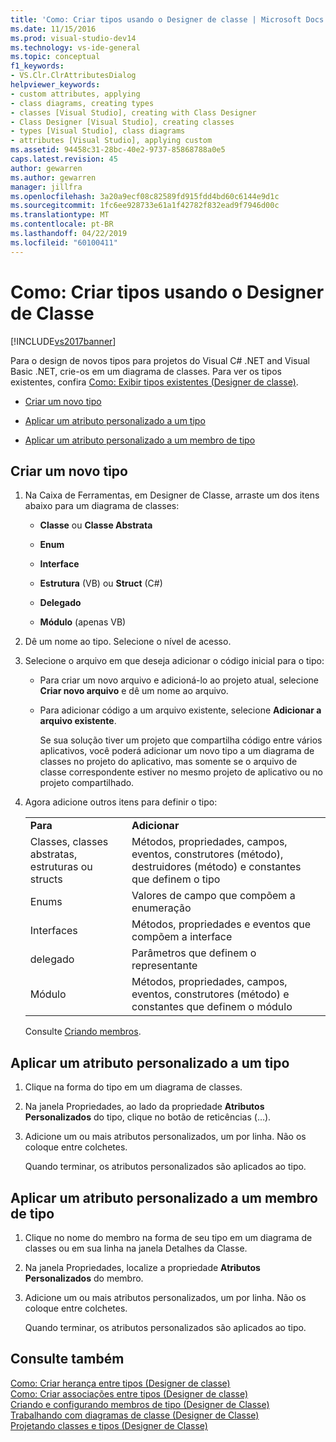 ```yaml
---
title: 'Como: Criar tipos usando o Designer de classe | Microsoft Docs'
ms.date: 11/15/2016
ms.prod: visual-studio-dev14
ms.technology: vs-ide-general
ms.topic: conceptual
f1_keywords:
- VS.Clr.ClrAttributesDialog
helpviewer_keywords:
- custom attributes, applying
- class diagrams, creating types
- classes [Visual Studio], creating with Class Designer
- Class Designer [Visual Studio], creating classes
- types [Visual Studio], class diagrams
- attributes [Visual Studio], applying custom
ms.assetid: 94458c31-28bc-40e2-9737-85868788a0e5
caps.latest.revision: 45
author: gewarren
ms.author: gewarren
manager: jillfra
ms.openlocfilehash: 3a20a9ecf08c82589fd915fdd4bd60c6144e9d1c
ms.sourcegitcommit: 1fc6ee928733e61a1f42782f832ead9f7946d00c
ms.translationtype: MT
ms.contentlocale: pt-BR
ms.lasthandoff: 04/22/2019
ms.locfileid: "60100411"
---
```

# <a name="how-to-create-types-by-using-class-designer"></a>Como: Criar tipos usando o Designer de Classe
[!INCLUDE[vs2017banner](../includes/vs2017banner.md)]

Para o design de novos tipos para projetos do Visual C# .NET and Visual Basic .NET, crie-os em um diagrama de classes. Para ver os tipos existentes, confira [Como: Exibir tipos existentes (Designer de classe)](../ide/how-to-view-existing-types-class-designer.md).  
  
- [Criar um novo tipo](#CreateType)  
  
- [Aplicar um atributo personalizado a um tipo](#CustAttributeType)  
  
- [Aplicar um atributo personalizado a um membro de tipo](#CustAttributeMember)  
  
## <a name="CreateType"></a> Criar um novo tipo  
  
1. Na Caixa de Ferramentas, em Designer de Classe, arraste um dos itens abaixo para um diagrama de classes:  
  
    - **Classe** ou **Classe Abstrata**  
  
    - **Enum**  
  
    - **Interface**  
  
    - **Estrutura** (VB) ou **Struct** (C#)  
  
    - **Delegado**  
  
    - **Módulo** (apenas VB)  
  
2. Dê um nome ao tipo. Selecione o nível de acesso.  
  
3. Selecione o arquivo em que deseja adicionar o código inicial para o tipo:  
  
    - Para criar um novo arquivo e adicioná-lo ao projeto atual, selecione **Criar novo arquivo** e dê um nome ao arquivo.  
  
    - Para adicionar código a um arquivo existente, selecione **Adicionar a arquivo existente**.  
  
         Se sua solução tiver um projeto que compartilha código entre vários aplicativos, você poderá adicionar um novo tipo a um diagrama de classes no projeto do aplicativo, mas somente se o arquivo de classe correspondente estiver no mesmo projeto de aplicativo ou no projeto compartilhado.  
  
4. Agora adicione outros itens para definir o tipo:  
  
    |||  
    |-|-|  
    |**Para**|**Adicionar**|  
    |Classes, classes abstratas, estruturas ou structs|Métodos, propriedades, campos, eventos, construtores (método), destruidores (método) e constantes que definem o tipo|  
    |Enums|Valores de campo que compõem a enumeração|  
    |Interfaces|Métodos, propriedades e eventos que compõem a interface|  
    |delegado|Parâmetros que definem o representante|  
    |Módulo|Métodos, propriedades, campos, eventos, construtores (método) e constantes que definem o módulo|  
  
     Consulte [Criando membros](../ide/creating-and-configuring-type-members-class-designer.md#CreateMembers).  
  
## <a name="CustAttributeType"></a> Aplicar um atributo personalizado a um tipo  
  
1. Clique na forma do tipo em um diagrama de classes.  
  
2. Na janela Propriedades, ao lado da propriedade **Atributos Personalizados** do tipo, clique no botão de reticências (…).  
  
3. Adicione um ou mais atributos personalizados, um por linha. Não os coloque entre colchetes.  
  
     Quando terminar, os atributos personalizados são aplicados ao tipo.  
  
## <a name="CustAttributeMember"></a> Aplicar um atributo personalizado a um membro de tipo  
  
1. Clique no nome do membro na forma de seu tipo em um diagrama de classes ou em sua linha na janela Detalhes da Classe.  
  
2. Na janela Propriedades, localize a propriedade **Atributos Personalizados** do membro.  
  
3. Adicione um ou mais atributos personalizados, um por linha. Não os coloque entre colchetes.  
  
     Quando terminar, os atributos personalizados são aplicados ao tipo.  
  
## <a name="see-also"></a>Consulte também  
 [Como: Criar herança entre tipos (Designer de classe)](../ide/how-to-create-inheritance-between-types-class-designer.md)   
 [Como: Criar associações entre tipos (Designer de classe)](../ide/how-to-create-associations-between-types-class-designer.md)   
 [Criando e configurando membros de tipo (Designer de Classe)](../ide/creating-and-configuring-type-members-class-designer.md)   
 [Trabalhando com diagramas de classe (Designer de Classe)](../ide/working-with-class-diagrams-class-designer.md)   
 [Projetando classes e tipos (Designer de Classe)](../ide/designing-classes-and-types-class-designer.md)

